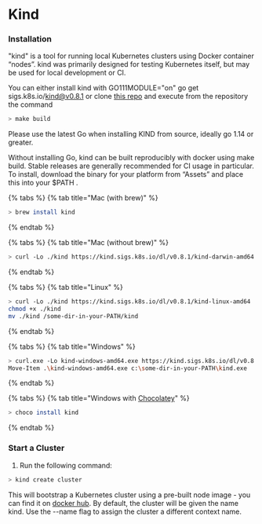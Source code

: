 # Kind

### Installation

"kind" is a tool for running local Kubernetes clusters using Docker container “nodes”.
kind was primarily designed for testing Kubernetes itself, but may be used for local development or CI.

 You can either install kind with GO111MODULE="on" go get sigs.k8s.io/kind@v0.8.1 or clone [this repo](https://github.com/kubernetes-sigs/kind//) and execute from the repository the command 
 ```bash
> make build
```

Please use the latest Go when installing KIND from source, ideally go 1.14 or greater.

Without installing Go, kind can be built reproducibly with docker using make build.
Stable releases are generally recommended for CI usage in particular. To install, download the binary for your platform from “Assets” and place this into your $PATH .

{% tabs %} {% tab title="Mac (with brew)" %}

 ```bash
> brew install kind
```
{% endtab %}

{% tabs %} {% tab title="Mac (without brew)" %}

 ```bash
> curl -Lo ./kind https://kind.sigs.k8s.io/dl/v0.8.1/kind-darwin-amd64
```
{% endtab %}

{% tabs %} {% tab title="Linux" %}

 ```bash
> curl -Lo ./kind https://kind.sigs.k8s.io/dl/v0.8.1/kind-linux-amd64
chmod +x ./kind
mv ./kind /some-dir-in-your-PATH/kind
```
{% endtab %}

{% tabs %} {% tab title="Windows" %}

 ```bash
> curl.exe -Lo kind-windows-amd64.exe https://kind.sigs.k8s.io/dl/v0.8.1/kind-windows-amd64
Move-Item .\kind-windows-amd64.exe c:\some-dir-in-your-PATH\kind.exe
```
{% endtab %}

{% tabs %} {% tab title="Windows with [Chocolatey](https://chocolatey.org/packages/kind//)" %}


 ```bash
> choco install kind
```
{% endtab %}

### Start a Cluster

1) Run the following command:

 ```bash
> kind create cluster
```
This will bootstrap a Kubernetes cluster using a pre-built node image - you can find it on [docker hub](https://hub.docker.com/r/kindest/node//).
By default, the cluster will be given the name kind. Use the --name flag to assign the cluster a different context name.

